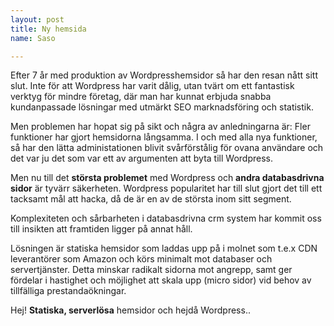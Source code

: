 ```yaml
---
layout: post
title: Ny hemsida
name: Saso

---
```


Efter 7 år med produktion av Wordpresshemsidor så har den resan nått sitt slut.
Inte för att Wordpress har varit dålig, utan tvärt om ett fantastisk verktyg för mindre företag, där man har  kunnat erbjuda snabba kundanpassade lösningar med utmärkt SEO marknadsföring och statistik.

Men problemen har hopat sig på sikt och några av anledningarna är: Fler funktioner har gjort hemsidorna långsamma. I och med alla nya funktioner, så har den lätta administationen blivit svårförstålig för ovana användare och det var ju det som var ett av argumenten att byta till Wordpress.

Men nu till det **största problemet** med Wordpress och **andra databasdrivna sidor** är tyvärr säkerheten.
Wordpress popularitet har till slut gjort det till ett tacksamt mål att hacka, då de är en av de största inom sitt segment.

Komplexiteten och sårbarheten i databasdrivna crm system har kommit oss till insikten att framtiden ligger på annat håll.

Lösningen är statiska hemsidor som laddas upp på i molnet som t.e.x CDN leverantörer som Amazon och körs minimalt mot databaser och servertjänster. Detta minskar radikalt sidorna mot angrepp, samt ger fördelar i hastighet och möjlighet att skala upp (micro sidor) vid behov av tillfälliga prestandaökningar.

Hej! **Statiska, serverlösa** hemsidor och hejdå Wordpress..
